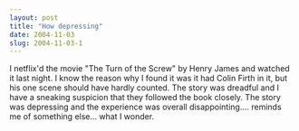 ```yaml
---
layout: post
title: "How depressing"
date: 2004-11-03
slug: 2004-11-03-1
---
```


I netflix&apos;d the movie &quot;The Turn of the Screw&quot; by Henry James and watched it last night. I know the reason why I found it was it had Colin Firth in it, but his one scene should have hardly counted.  The story was dreadful and I have a sneaking suspicion that they followed the book closely.  The story was depressing and the experience was overall disappointing.... reminds me of something else... what I wonder.
